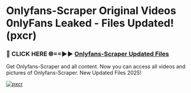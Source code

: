 # Onlyfans-Scraper Original Videos 0nlyFans Leaked - Files Updated! (pxcr)

<h3>🔴 CLICK HERE 🌐==►► <a href="https://tinyurl.com/ehrbuxhb" rel="nofollow">Onlyfans-Scraper Updated Files</a></h3>

Get Onlyfans-Scraper and all content. Now you can access all videos and pictures of Onlyfans-Scraper. New Updated Files 2025!

[![pxcr](https://i.imgur.com/lVYEuWS.gif)](https://tinyurl.com/ehrbuxhb)
